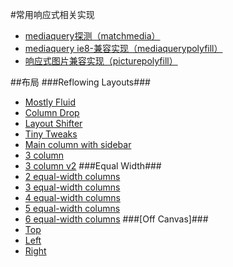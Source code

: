 #常用响应式相关实现

* [mediaquery探测（matchmedia）](/1.0/doc/matchmedia.md)
* [mediaquery ie8-兼容实现（mediaquerypolyfill）](/1.0/doc/mediaquerypolyfill.md)
* [响应式图片兼容实现（picturepolyfill）](/1.0/doc/picturepolyfill.md)

##布局
###Reflowing Layouts###
- [Mostly Fluid](http://s.codepen.io/bradfrost/fullpage/Iardn)
- [Column Drop](http://codepen.io/bradfrost/full/zhCwd)
- [Layout Shifter](http://codepen.io/bradfrost/full/LtryA)
- [Tiny Tweaks](http://codepen.io/bradfrost/full/brjFH)
- [Main column with sidebar](http://codepen.io/bradfrost/full/gtkHy)
- [3 column](http://codepen.io/bradfrost/full/vspLD)
- [3 column v2](http://codepen.io/bradfrost/full/joIac)
###Equal Width###
- [2 equal-width columns](http://codepen.io/bradfrost/full/tnhGv)
- [3 equal-width columns](http://codepen.io/bradfrost/full/orKvD)
- [4 equal-width columns](http://codepen.io/bradfrost/full/pwmHf)
- [5 equal-width columns](http://codepen.io/bradfrost/full/rjfta)
- [6 equal-width columns](http://bradfrost.github.io/this-is-responsive/patterns.html)
###[Off Canvas]###
- [Top](http://codepen.io/bradfrost/full/jtdvf)
- [Left](http://codepen.io/bradfrost/full/sjiCv)
- [Right](http://codepen.io/bradfrost/full/GybaF)